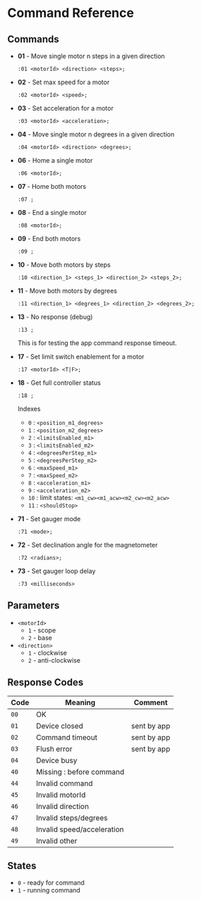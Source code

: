 # Command Reference

## Commands

- **01** - Move single motor n steps in a given direction

    ```
    :01 <motorId> <direction> <steps>;
    ```

- **02** - Set max speed for a motor
   
    ```
    :02 <motorId> <speed>;
    ```

- **03** - Set acceleration for a motor

    ```
    :03 <motorId> <acceleration>;
    ```

- **04** - Move single motor n degrees in a given direction

    ```
    :04 <motorId> <direction> <degrees>;
    ```

- **06** - Home a single motor

    ```
    :06 <motorId>;
    ```

- **07** - Home both motors

    ```
    :07 ;
    ```

- **08** - End a single motor

    ```
    :08 <motorId>;
    ```

- **09** - End both motors

    ```
    :09 ;
    ```

- **10** - Move both motors by steps

    ```
    :10 <direction_1> <steps_1> <direction_2> <steps_2>;
    ```

- **11** - Move both motors by degrees

    ```
    :11 <direction_1> <degrees_1> <direction_2> <degrees_2>;
    ```

- **13** - No response (debug)

    ```
    :13 ;
    ```

    This is for testing the app command response timeout.

- **17** - Set limit switch enablement for a motor

    ```
    :17 <motorId> <T|F>;
    ```

- **18** - Get full controller status

    ```
    :18 ;
    ```

    Indexes
    
    * `0`  : `<position_m1_degrees>`
    * `1`  : `<position_m2_degrees>`
    * `2`  : `<limitsEnabled_m1>`
    * `3`  : `<limitsEnabled_m2>`
    * `4`  : `<degreesPerStep_m1>`
    * `5`  : `<degreesPerStep_m2>`
    * `6`  : `<maxSpeed_m1>`
    * `7`  : `<maxSpeed_m2>`
    * `8`  : `<acceleration_m1>`
    * `9`  : `<acceleration_m2>`
    * `10` : limit states: `<m1_cw><m1_acw><m2_cw><m2_acw>`
    * `11` : `<shouldStop>`

- **71** - Set gauger mode
 
    ```
    :71 <mode>;
    ```

- **72** - Set declination angle for the magnetometer

    ```
    :72 <radians>;
    ```

- **73** - Set gauger loop delay

    ```
    :73 <milliseconds>
    ```


## Parameters

- `<motorId>`
    - `1` - scope
    - `2` - base
- `<direction>`
    - `1` - clockwise
    - `2` - anti-clockwise


## Response Codes

| Code | Meaning                    | Comment
|------|----------------------------|-----------
| `00` | OK                         |
| `01` | Device closed              | sent by app
| `02` | Command timeout            | sent by app
| `03` | Flush error                | sent by app
| `04` | Device busy                |
| `40` | Missing : before command   |
| `44` | Invalid command            |
| `45` | Invalid motorId            |
| `46` | Invalid direction          |
| `47` | Invalid steps/degrees      |
| `48` | Invalid speed/acceleration |
| `49` | Invalid other              |

## States

- `0` - ready for command
- `1` - running command